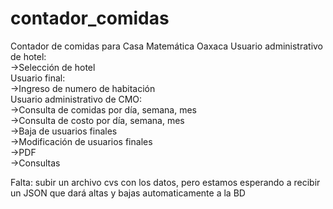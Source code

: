 # contador_comidas
Contador de comidas para Casa Matemática Oaxaca	
Usuario administrativo de hotel:	
->Selección de hotel	
Usuario final:	
->Ingreso de numero de habitación	
Usuario administrativo de CMO:	
->Consulta de comidas por día, semana, mes	
->Consulta de costo por día, semana, mes	
->Baja de usuarios finales	
->Modificación de usuarios finales		
->PDF	
->Consultas	


Falta: subir un archivo cvs con los datos, pero estamos esperando a recibir un JSON que dará altas y bajas automaticamente a la BD
